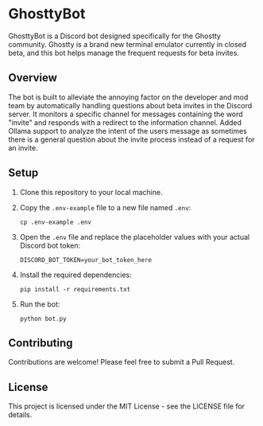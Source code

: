 # GhosttyBot

GhosttyBot is a Discord bot designed specifically for the Ghostty community. Ghostty is a brand new terminal emulator currently in closed beta, and this bot helps manage the frequent requests for beta invites.

## Overview

The bot is built to alleviate the annoying factor on the developer and mod team by automatically handling questions about beta invites in the Discord server. It monitors a specific channel for messages containing the word "invite" and responds with a redirect to the information channel. Added Ollama support to analyze the intent of the users message as sometimes there is a general question about the invite process instead of a request for an invite.

## Setup

1. Clone this repository to your local machine.

2. Copy the `.env-example` file to a new file named `.env`:
   ```
   cp .env-example .env
   ```

3. Open the `.env` file and replace the placeholder values with your actual Discord bot token:
   ```
   DISCORD_BOT_TOKEN=your_bot_token_here
   ```

4. Install the required dependencies:
   ```
   pip install -r requirements.txt
   ```

5. Run the bot:
   ```
   python bot.py
   ```

## Contributing

Contributions are welcome! Please feel free to submit a Pull Request.

## License

This project is licensed under the MIT License - see the LICENSE file for details.